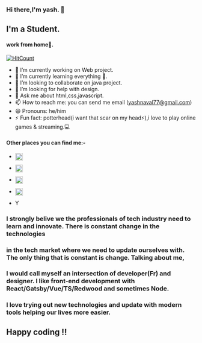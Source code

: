 ### Hi there,I'm yash. 👋
## I'm a Student.
#### work from home🏡.
[![HitCount](http://hits.dwyl.com/yashnaval/yashnaval.svg)](http://hits.dwyl.com/yashnaval/yashnaval)

- 🔭 I’m currently working on Web project.
- 🌱 I’m currently learning everything 🤣. 
- 👯 I’m looking to collaborate on java project.
- 🤔 I’m looking for help with design.
- 💬 Ask me about html,css,javascript.
- 📫 How to reach me: you can send me email (yashnaval77@gmail.com)
- 😄 Pronouns: he/him
- ⚡ Fun fact: potterhead(i want that scar on my head⚡),i love to play online games & streaming.:computer:

#### Other places you can find me:-
* <a href="https://www.facebook.com/yash.naval.92/">
  <img align="left" alt="Yash Naval's Facebook" width="20px" src="https://cdn.jsdelivr.net/npm/simple-icons@v3/icons/facebook.svg" />
</a>

* <a href="https://twitter.com/YashNaval2">
  <img align="left" alt="Yash Naval's Twitter" width="20px" src="https://cdn.jsdelivr.net/npm/simple-icons@v3/icons/twitter.svg" />
</a>

* <a href="https://www.instagram.com/yash_naval/">
  <img align="left" alt="Yash Naval's Instagram" width="20px" src="https://cdn.jsdelivr.net/npm/simple-icons@v3/icons/instagram.svg" />
</a>

* <a href="https://github.com/yashnaval">
  <img align="left" alt="Yash Naval's Github" width="20px" src="https://cdn.jsdelivr.net/npm/simple-icons@v3/icons/github.svg" />
</a>

* <a href="https://www.linkedin.com/in/yash-naval-96104b1b5/">
  <img align="left" alt="Yash Naval's Linkdein" width="16px" src="https://cdn.jsdelivr.net/npm/simple-icons@v3/icons/linkedin.svg" />
</a>

### I strongly belive we the professionals of tech industry need to learn and innovate. There is constant change in the technologies 
### in the tech market where we need to update ourselves with. The only thing that is constant is change. Talking about me, 
### I would call myself an intersection of developer(Fr) and designer. I like front-end development with React/Gatsby/Vue/TS/Redwood and sometimes Node. 
### I love trying out new technologies and update with modern tools helping our lives more easier.

## Happy coding !!



